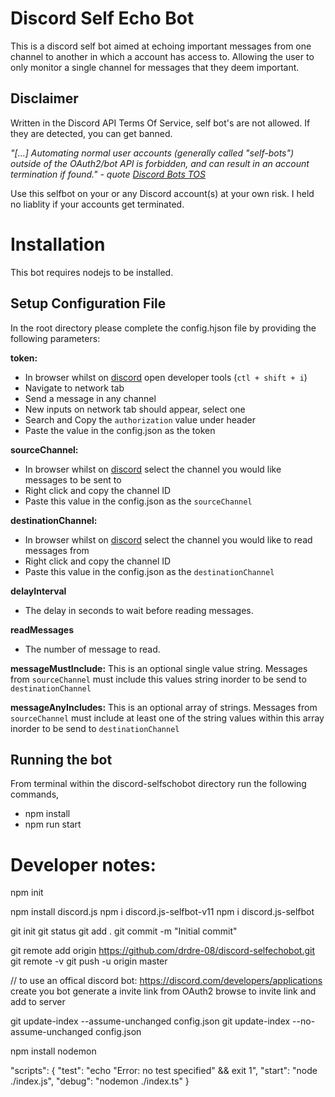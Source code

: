 # Discord Self Echo Bot
This is a discord self bot aimed at echoing important messages from one channel to another in which a account has access to. Allowing the user to only monitor a single channel for messages that they deem important.

## Disclaimer
Written in the Discord API Terms Of Service, self bot's are not allowed. If they are detected, you can get banned. 

*"[...] Automating normal user accounts (generally called "self-bots") outside of the OAuth2/bot API is 
forbidden, and can result in an account termination if found."* *- quote [Discord Bots TOS](https://discordapp.com/developers/docs/topics/oauth2#bot-vs-user-accounts)*

Use this selfbot on your or any Discord account(s) at your own risk. I held no liablity if your accounts get terminated.

# Installation

This bot requires nodejs to be installed.

## Setup Configuration File
In the root directory please complete the config.hjson file by providing the following parameters:

**token:**
- In browser whilst on [discord](https://discord.com/app) open developer tools (`ctl + shift + i`)
- Navigate to network tab
- Send a message in any channel
- New inputs on network tab should appear, select one
- Search and Copy the `authorization` value under header
- Paste the value in the config.json as the token

**sourceChannel:**
- In browser whilst on [discord](https://discord.com/app) select the channel you would like messages to be sent to
- Right click and copy the channel ID
- Paste this value in the config.json as the `sourceChannel`

**destinationChannel:**
- In browser whilst on [discord](https://discord.com/app) select the channel you would like to read messages from
- Right click and copy the channel ID
- Paste this value in the config.json as the `destinationChannel`

**delayInterval**
- The delay in seconds to wait before reading messages.

**readMessages**
- The number of message to read.

**messageMustInclude:**
This is an optional single value string. Messages from `sourceChannel` must include this values string inorder to be send to `destinationChannel`

**messageAnyIncludes:**
This is an optional array of strings. Messages from `sourceChannel` must include at least one of the string values within this array inorder to be send to `destinationChannel`

## Running the bot
From terminal within the discord-selfschobot directory run the following commands,
- npm install
- npm run start

# Developer notes:
npm init

npm install discord.js
npm i discord.js-selfbot-v11
npm i discord.js-selfbot

git init
git status
git add .
git commit -m "Initial commit"

git remote add origin https://github.com/drdre-08/discord-selfechobot.git
git remote -v
git push -u origin master

// to use an offical discord bot:
https://discord.com/developers/applications create you bot generate a invite link from OAuth2 browse to invite link and add to server

git update-index --assume-unchanged config.json
git update-index --no-assume-unchanged config.json

npm install nodemon

"scripts": {
    "test": "echo \"Error: no test specified\" && exit 1",
    "start": "node ./index.js",
    "debug": "nodemon ./index.ts"
  }

